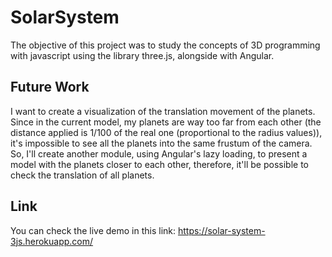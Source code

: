 # SolarSystem

The objective of this project was to study the concepts of 3D programming with javascript using the library three.js, alongside with Angular.

## Future Work

I want to create a visualization of the translation movement of the planets. Since in the current model, my planets are way too far from each other (the distance applied is 1/100 of the real one (proportional to the radius values)), it's impossible to see all the planets into the same frustum of the camera. So, I'll create another module, using Angular's lazy loading, to present a model with the planets closer to each other, therefore, it'll be possible to check the translation of all planets.

## Link

You can check the live demo in this link: https://solar-system-3js.herokuapp.com/

